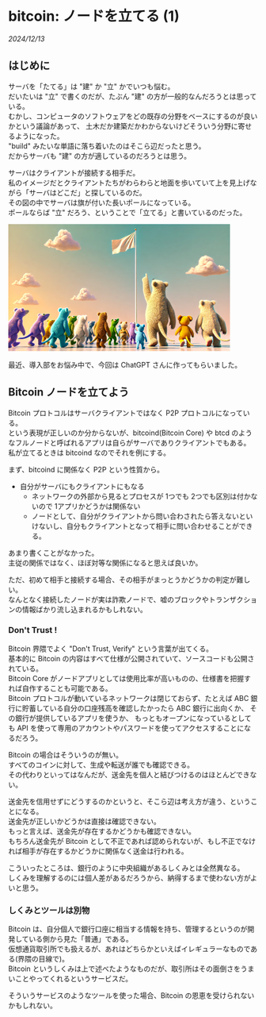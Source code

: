 # bitcoin: ノードを立てる (1)

_2024/12/13_

## はじめに

サーバを「たてる」は "建" か "立" かでいつも悩む。  
だいたいは "立" で書くのだが、たぶん "建" の方が一般的なんだろうとは思っている。  
むかし、コンピュータのソフトウェアをどの既存の分野をベースにするのが良いかという議論があって、
土木だか建築だかわからないけどそういう分野に寄せるようになった。  
"build" みたいな単語に落ち着いたのはそこら辺だったと思う。  
だからサーバも "建" の方が適しているのだろうとは思う。

サーバはクライアントが接続する相手だ。  
私のイメージだとクライアントたちがわらわらと地面を歩いていて上を見上げながら「サーバはどこだ」と探しているのだ。  
その図の中でサーバは旗が付いた長いポールになっている。  
ポールならば "立" だろう、ということで「立てる」と書いているのだった。

![image](images/20241213a-1.png)

最近、導入部をお悩み中で、今回は ChatGPT さんに作ってもらいました。

## Bitcoin ノードを立てよう

Bitcoin プロトコルはサーバクライアントではなく P2P プロトコルになっている。  
という表現が正しいのか分からないが、bitcoind(Bitcoin Core) や btcd のようなフルノードと呼ばれるアプリは自らがサーバでありクライアントでもある。  
私が立てるときは bitcoind なのでそれを例にする。

まず、bitcoind に関係なく P2P という性質から。  

* 自分がサーバにもクライアントにもなる
  * ネットワークの外部から見るとプロセスが 1つでも 2つでも区別は付かないので 1アプリかどうかは関係ない
  * ノードとして、自分がクライアントから問い合わされたら答えないといけないし、自分もクライアントとなって相手に問い合わせることができる。

あまり書くことがなかった。  
主従の関係ではなく、ほぼ対等な関係になると思えば良いか。

ただ、初めて相手と接続する場合、その相手がまっとうかどうかの判定が難しい。  
なんとなく接続したノードが実は詐欺ノードで、嘘のブロックやトランザクションの情報ばかり流し込まれるかもしれない。

### Don't Trust !

Bitcoin 界隈でよく "Don't Trust, Verify" という言葉が出てくる。  
基本的に Bitcoin の内容はすべて仕様が公開されていて、ソースコードも公開されている。  
Bitcoin Core がノードアプリとしては使用比率が高いものの、仕様書を把握すれば自作することも可能である。  
Bitcoin プロトコルが動いているネットワークは閉じておらず、たとえば ABC 銀行に貯蓄している自分の口座残高を確認したかったら ABC 銀行に出向くか、
その銀行が提供しているアプリを使うか、
もっともオープンになっているとしても API を使って専用のアカウントやパスワードを使ってアクセスすることになるだろう。

Bitcoin の場合はそういうのが無い。  
すべてのコインに対して、生成や転送が誰でも確認できる。  
その代わりといってはなんだが、送金先を個人と結びつけるのはほとんどできない。

送金先を信用せずにどうするのかというと、そこら辺は考え方が違う、ということになる。  
送金先が正しいかどうかは直接は確認できない。  
もっと言えば、送金先が存在するかどうかも確認できない。  
もちろん送金先が Bitcoin として不正であれば認められないが、もし不正でなければ相手が存在するかどうかに関係なく送金は行われる。

こういったところは、銀行のように中央組織があるしくみとは全然異なる。  
しくみを理解するのには個人差があるだろうから、納得するまで使わない方がよいと思う。

### しくみとツールは別物

Bitcoin は、自分個人で銀行口座に相当する情報を持ち、管理するというのが開発している側から見た「普通」である。  
仮想通貨取引所でも扱えるが、あれはどちらかといえばイレギュラーなものである(界隈の目線で)。  
Bitcoin というしくみは上で述べたようなものだが、取引所はその面倒さをうまいことやってくれるというサービスだ。

そういうサービスのようなツールを使った場合、Bitcoin の恩恵を受けられないかもしれない。
